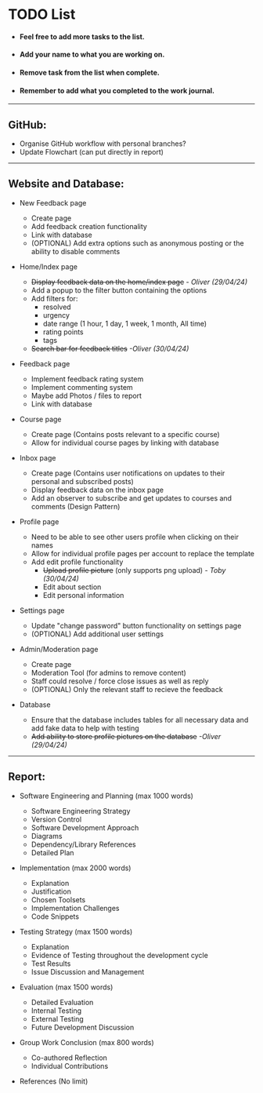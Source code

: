 # TODO List
* #### Feel free to add more tasks to the list.
* #### Add your name to what you are working on.
* #### Remove task from the list when complete.
* #### Remember to add what you completed to the work journal.

---

## GitHub:

* Organise GitHub workflow with personal branches?
* Update Flowchart (can put directly in report)

---

## Website and Database:

* New Feedback page
  * Create page
  * Add feedback creation functionality
  * Link with database
  * (OPTIONAL) Add extra options such as anonymous posting or the ability to disable comments

* Home/Index page
  * ~~Display feedback data on the home/index page~~            _- Oliver (29/04/24)_
  * Add a popup to the filter button containing the options
  * Add filters for:
      *  resolved
      *  urgency
      *  date range (1 hour, 1 day, 1 week, 1 month, All time)
      *  rating points 
      *  tags
  * ~~Search bar for feedback titles~~                          _-Oliver (30/04/24)_

* Feedback page
  * Implement feedback rating system
  * Implement commenting system
  * Maybe add Photos / files to report
  * Link with database

* Course page
  * Create page (Contains posts relevant to a specific course)
  * Allow for individual course pages by linking with database
 
* Inbox page
  * Create page (Contains user notifications on updates to their personal and subscribed posts)
  * Display feedback data on the inbox page
  * Add an observer to subscribe and get updates to courses and comments (Design Pattern)

* Profile page
  * Need to be able to see other users profile when clicking on their names
  * Allow for individual profile pages per account to replace the template
  * Add edit profile functionality
      * ~~Upload profile picture~~  (only supports png upload) - _Toby (30/04/24)_
      * Edit about section
      * Edit personal information

* Settings page
  * Update "change password" button functionality on settings page
  * (OPTIONAL) Add additional user settings

* Admin/Moderation page
  * Create page
  * Moderation Tool (for admins to remove content)
  * Staff could resolve / force close issues as well as reply
  * (OPTIONAL) Only the relevant staff to recieve the feedback

* Database
  * Ensure that the database includes tables for all necessary data and add fake data to help with testing
  * ~~Add ability to store profile pictures on the database~~  _-Oliver (29/04/24)_

---

## Report:

* Software Engineering and Planning (max 1000 words) 
  * Software Engineering Strategy 
  * Version Control 
  * Software Development Approach 
  * Diagrams 
  * Dependency/Library References
  * Detailed Plan

* Implementation (max 2000 words)
  * Explanation
  * Justification
  * Chosen Toolsets
  * Implementation Challenges
  * Code Snippets

* Testing Strategy (max 1500 words)
  * Explanation
  * Evidence of Testing throughout the development cycle
  * Test Results
  * Issue Discussion and Management

* Evaluation (max 1500 words)
  * Detailed Evaluation
  * Internal Testing
  * External Testing
  * Future Development Discussion

* Group Work Conclusion (max 800 words)
  * Co-authored Reflection
  * Individual Contributions

* References (No limit)

